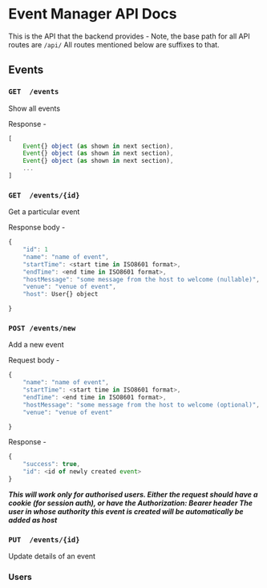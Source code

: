 # Event Manager API Docs

This is the API that the backend provides -
Note, the base path for all API routes are `/api/`
All routes mentioned below are suffixes to that.

## Events

### `GET  /events`
Show all events

Response -

```js
[
    Event{} object (as shown in next section),
    Event{} object (as shown in next section),
    Event{} object (as shown in next section),
    ...
]
```
### `GET  /events/{id}`
Get a particular event

Response body -
```js
{
    "id": 1
    "name": "name of event",
    "startTime": <start time in ISO8601 format>,
    "endTime": <end time in ISO8601 format>,
    "hostMessage": "some message from the host to welcome (nullable)",
    "venue": "venue of event",
    "host": User{} object

}
```

### `POST /events/new`
Add a new event

Request body -
```js
{
    "name": "name of event",
    "startTime": <start time in ISO8601 format>,
    "endTime": <end time in ISO8601 format>,
    "hostMessage": "some message from the host to welcome (optional)",
    "venue": "venue of event"

}
```

Response -
```js
{
    "success": true,
    "id": <id of newly created event>
}
```

_**This will work only for authorised users. Either the request should
have a cookie (for session auth), or have the Authorization: Bearer header
The user in whose authority this event is created will be automatically
be added as host**_

### `PUT  /events/{id}`
Update details of an event

### Users